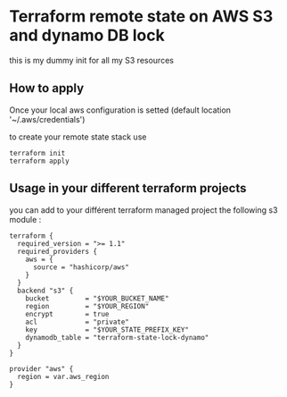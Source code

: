 # Terraform remote state on AWS S3 and dynamo DB lock

this is my dummy init for all my S3 resources

## How to apply

Once your local aws configuration is setted (default location '~/.aws/credentials')  

to create your remote state stack use 

```
terraform init
terraform apply
```

## Usage in your different terraform projects

you can add to your différent terraform managed project the following s3 module :  
```
terraform {
  required_version = ">= 1.1"
  required_providers {
    aws = {
      source = "hashicorp/aws"
    }
  }
  backend "s3" {
    bucket         = "$YOUR_BUCKET_NAME"
    region         = "$YOUR_REGION"
    encrypt        = true
    acl            = "private"
    key            = "$YOUR_STATE_PREFIX_KEY"
    dynamodb_table = "terraform-state-lock-dynamo"
  }
}

provider "aws" {
  region = var.aws_region
}
```
